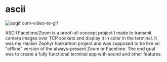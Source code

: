 # ascii

![ezgif com-video-to-gif](https://github.com/cole-wilson/ascii/assets/49500253/2a7a2316-df4b-452f-8f09-08084c577317)


ASCII Facetime/Zoom is a proof-of-concept project I made to transmit camera images over TCP sockets and display it in color in the terminal. It was my Hacker Zephyr hackathon project and was supposed to be like an "offline" version of the always-present Zoom or Facetime. The end goal was to create a fully functional terminal app with sound and other features.
